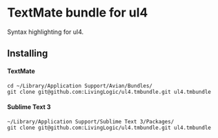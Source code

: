 # TextMate bundle for ul4

Syntax highlighting for ul4.

## Installing

#### TextMate

	cd ~/Library/Application Support/Avian/Bundles/
	git clone git@github.com:LivingLogic/ul4.tmbundle.git ul4.tmbundle

#### Sublime Text 3

	~/Library/Application Support/Sublime Text 3/Packages/
	git clone git@github.com:LivingLogic/ul4.tmbundle.git ul4.tmbundle
